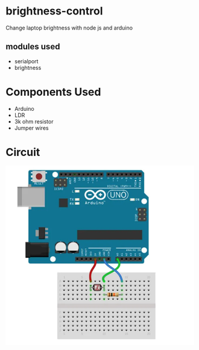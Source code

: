 # brightness-control
Change laptop brightness with node js and arduino
## modules used
* serialport
* brightness
# Components Used
* Arduino
* LDR
* 3k ohm resistor
* Jumper wires

# Circuit
<img src="/image_2021-07-15_232940.png" alt="circuit" width="500" />

